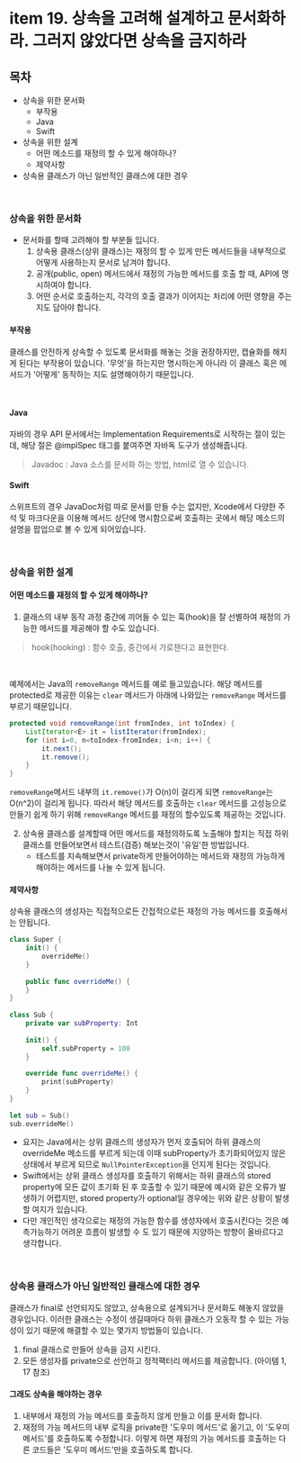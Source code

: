 # item 19. 상속을 고려해 설계하고 문서화하라. 그러지 않았다면 상속을 금지하라

## 목차
- 상속을 위한 문서화
    - 부작용
    - Java
    - Swift
- 상속을 위한 설계
    - 어떤 메소드를 재정의 할 수 있게 해야하나?
    - 제약사항
- 상속용 클래스가 아닌 일반적인 클래스에 대한 경우

<br>

### 상속을 위한 문서화
- 문서화를 할때 고려해야 할 부분들 입니다.
    1. 상속용 클래스(상위 클래스)는 재정의 할 수 있게 만든 메서드들을 내부적으로 어떻게 사용하는지 문서로 남겨야 합니다.
    2. 공개(public, open) 메서드에서 재정의 가능한 메서드를 호출 할 때, API에 명시하여야 합니다.
    3. 어떤 순서로 호출하는지, 각각의 호출 결과가 이어지는 처리에 어떤 영향을 주는지도 담아야 합니다.
    
#### 부작용
클래스를 안전하게 상속할 수 있도록 문서화를 해놓는 것을 권장하지만, 캡슐화를 해치게 된다는 부작용이 있습니다. '무엇'을 하는지만 명시하는게 아니라 이 클래스 혹은 메서드가 '어떻게' 동작하는 지도 설명해야하기 때문입니다.

<br>

#### Java
자바의 경우 API 문서에서는 Implementation Requirements로 시작하는 절이 있는데, 해당 절은 @implSpec 태그를 붙여주면 자바독 도구가 생성해줍니다.
> Javadoc : Java 소스를 문서화 하는 방법, html로 열 수 있습니다.

#### Swift
스위프트의 경우 JavaDoc처럼 따로 문서를 만들 수는 없지만, Xcode에서 다양한 주석 및 마크다운을 이용해 메서드 상단에 명시함으로써 호출하는 곳에서 해당 메소드의 설명을 팝업으로 볼 수 있게 되어있습니다.

<br>

### 상속을 위한 설계
#### 어떤 메소드를 재정의 할 수 있게 해야하나?
1. 클래스의 내부 동작 과정 중간에 끼어들 수 있는 훅(hook)을 잘 선별하여 재정의 가능한 메서드를 제공해야 할 수도 있습니다.
> hook(hooking) : 함수 호출, 중간에서 가로챈다고 표현한다.

<br>

예제에서는 Java의 `removeRange` 메서드를 예로 들고있습니다.
해당 메서드를 protected로 제공한 이유는 `clear` 메서드가 아래에 나와있는 `removeRange` 메서드를 부르기 때문입니다.
        
```Java
protected void removeRange(int fromIndex, int toIndex) {
    ListIterator<E> it = listIterator(fromIndex);
    for (int i=0, n=toIndex-fromIndex; i<n; i++) {
        it.next();
        it.remove();
    }
}
```
`removeRange`메서드 내부의 `it.remove()`가 O(n)이 걸리게 되면 `removeRange`는 O(n^2)이 걸리게 됩니다.
따라서 해당 메서드를 호출하는 `clear` 메서드를 고성능으로 만들기 쉽게 하기 위해 `removeRange` 메서드를 재정의 할수있도록 제공하는 것입니다. 
       
2. 상속용 클래스를 설계할때 어떤 메서드를 재정의하도록 노출해야 할지는 직접 하위 클래스를 만들어보면서 테스트(검증) 해보는것이 '유일'한 방법입니다.
    - 테스트를 지속해보면서 private하게 만들어야하는 메서드와 재정의 가능하게 해야하는 메서드를 나눌 수 있게 됩니다.

#### 제약사항
상속용 클래스의 생성자는 직접적으로든 간접적으로든 재정의 가능 메서드를 호출해서는 안됩니다.

```Swift
class Super {
    init() {
        overrideMe()
    }
            
    public func overrideMe() {
    }
}
        
class Sub {
    private var subProperty: Int
            
    init() {
        self.subProperty = 100    
    }
            
    override func overrideMe() {
        print(subProperty)
    }
}
        
let sub = Sub()
sub.overrideMe()
```

- 요지는 Java에서는 상위 클래스의 생성자가 먼저 호출되어 하위 클래스의 overrideMe 메소드를 부르게 되는데 이때 subProperty가 초기화되어있지 않은 상태에서 부르게 되므로 `NullPointerException`을 던지게 된다는 것입니다.
- Swift에서는 상위 클래스 생성자를 호출하기 위해서는 하위 클래스의 stored property에 모든 값이 초기화 된 후 호출할 수 있기 때문에 예시와 같은 오류가 발생하기 어렵지만, stored property가 optional일 경우에는 위와 같은 상황이 발생할 여지가 있습니다.
- 다만 개인적인 생각으로는 재정의 가능한 함수를 생성자에서 호출시킨다는 것은 예측가능하기 어려운 흐름이 발생할 수 도 있기 때문에 지양하는 방향이 올바르다고 생각합니다.

<br>

### 상속용 클래스가 아닌 일반적인 클래스에 대한 경우
클래스가 final로 선언되지도 않았고, 상속용으로 설계되거나 문서화도 해놓지 않았을 경우입니다.
이러한 클래스는 수정이 생길때마다 하위 클래스가 오동작 할 수 있는 가능성이 있기 때문에 해결할 수 있는 몇가지 방법들이 있습니다.

1. final 클래스로 만들어 상속을 금지 시킨다.
2. 모든 생성자를 private으로 선언하고 정적팩터리 메서드를 제공합니다. (아이템 1, 17 참조)

#### 그래도 상속을 해야하는 경우
1. 내부에서 재정의 가능 메서드를 호출하지 않게 만들고 이를 문서화 합니다.
2. 재정의 가능 메서드의 내부 로직을 private한 '도우미 메서드'로 옮기고, 이 '도우미 메서드'를 호출하도록 수정합니다.
이렇게 하면 재정의 가능 메서드를 호출하는 다른 코드들은 '도우미 메서드'만을 호출하도록 합니다.
